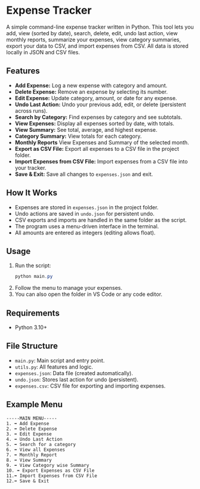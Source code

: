 
# Expense Tracker

A simple command-line expense tracker written in Python. This tool lets you add, view (sorted by date), search, delete, edit, undo last action, view monthly reports, summarize your expenses, view category summaries, export your data to CSV, and import expenses from CSV. All data is stored locally in JSON and CSV files.

## Features
- **Add Expense:** Log a new expense with category and amount.
- **Delete Expense:** Remove an expense by selecting its number.
- **Edit Expense:** Update category, amount, or date for any expense.
- **Undo Last Action:** Undo your previous add, edit, or delete (persistent across runs).
- **Search by Category:** Find expenses by category and see subtotals.
- **View Expenses:** Display all expenses sorted by date, with totals.
- **View Summary:** See total, average, and highest expense.
- **Category Summary:** View totals for each category.
- **Monthly Reports** View Expenses and Summary of the selected month.
- **Export as CSV File:** Export all expenses to a CSV file in the project folder.
- **Import Expenses from CSV File:** Import expenses from a CSV file into your tracker.
- **Save & Exit:** Save all changes to `expenses.json` and exit.


## How It Works
- Expenses are stored in `expenses.json` in the project folder.
- Undo actions are saved in `undo.json` for persistent undo.
- CSV exports and imports are handled in the same folder as the script.
- The program uses a menu-driven interface in the terminal.
- All amounts are entered as integers (editing allows float).

## Usage
1. Run the script:
   ```powershell
   python main.py
   ```
2. Follow the menu to manage your expenses.
3. You can also open the folder in VS Code or any code editor.

## Requirements
- Python 3.10+


## File Structure
- `main.py`: Main script and entry point.
- `utils.py`: All features and logic.
- `expenses.json`: Data file (created automatically).
- `undo.json`: Stores last action for undo (persistent).
- `expenses.csv`: CSV file for exporting and importing expenses.

## Example Menu
```
-----MAIN MENU-----
1. ➡ Add Expense
2. ➡ Delete Expense
3. ➡ Edit Expense
4. ➡ Undo Last Action
5. ➡ Search for a category
6. ➡ View all Expenses
7. ➡ Monthly Report
8. ➡ View Summary
9. ➡ View Category wise Summary
10. ➡ Export Expenses as CSV File
11.➡ Import Expenses from CSV File
12.➡ Save & Exit
```
